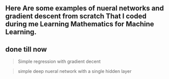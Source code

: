 ## Here Are some examples of nueral networks and gradient descent from scratch That I coded during me Learning Mathematics for Machine Learning.

## done till now
> Simple regression with gradient decent 

> simple deep nueral network with a single hidden layer
